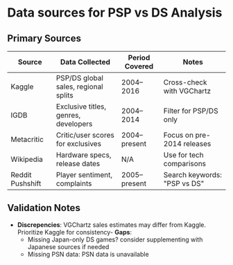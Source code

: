 # Data sources for PSP vs DS Analysis

## Primary Sources
| Source        | Data Collected                          | Period Covered | Notes                          |
|---------------|----------------------------------------|----------------|--------------------------------|
| Kaggle        | PSP/DS global sales, regional splits   | 2004–2016      | Cross-check with VGChartz      |
| IGDB          | Exclusive titles, genres, developers   | 2004–2014      | Filter for PSP/DS only         |
| Metacritic    | Critic/user scores for exclusives      | 2004–present   | Focus on pre-2014 releases     |
| Wikipedia     | Hardware specs, release dates          | N/A            | Use for tech comparisons       |
| Reddit Pushshift | Player sentiment, complaints         | 2005–present   | Search keywords: "PSP vs DS"   |

## Validation Notes
- **Discrepencies**: VGChartz sales estimates may differ from Kaggle. Prioritize Kaggle for consistency- **Gaps**:
	-  Missing Japan-only DS games? consider supplementing with Japanese sources if needed
	-  Missing PSN data: PSN data is unavailable

